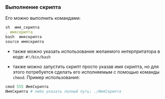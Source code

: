 ### Выполнение скрипта

Его можно выполнить командами:
```JavaScript
sh  имя_скрипта
. имяскрипта
bash  имяскрипта
source имяскрипта
```

* также можно указать использование желаемого интерпритатора в коде:
`#!/bin/bash`

* также можно запустить скрипт просто указав имя скрипта, но для этого потребуется сделать его исполняемым с помощью команды `chmod`.
Пример использования:
```CoffeeScript
cmod 555 ИмяСкрипта
ИмяСкрипта # либо указать полный путь: ./ИмяСкрипта
```



